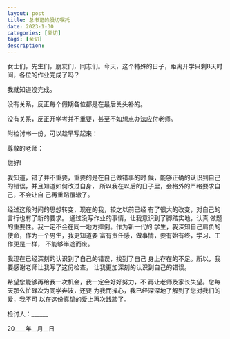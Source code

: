 ```yaml
---
layout: post
title: 总书记的殷切嘱托
date: 2023-1-30
categories: [亲切]
tags: [亲切]
description: 
---
```

女士们，先生们，朋友们，同志们。今天，这个特殊的日子，距离开学只剩8天时间，各位的作业完成了吗？

我就知道没完成。

没有关系，反正每个假期各位都是在最后关头补的。

没有关系，反正开学考并不重要，甚至不如想点办法应付老师。

附检讨书一份，可以趁早写起来：

尊敬的老师：

您好! 

我知道，错了并不重要，重要的是在自己做错事的时
候，能够正确的认识到自己的错误，并且知道如何改过自身，
所以我在以后的日子里，会格外的严格要求自己，不会让自
己再重蹈覆辙了。

经过这段时间的思想转变，现在的我，较之以前已经
有了很大的改变，对自己的言行也有了新的要求。
通过没写作业的事情，让我意识到了脚踏实地，认真
做题的重要性。我一定不会在同一地方摔倒。作为新一代的
学生，我深知自己肩负的使命，作为一个男生，我更知道要
富有责任感，做事情，要有始有终，学习、工作更是一样，
不能够半途而废。

我现在已经深刻的认识到了自己的错误，找到了自己
身上存在的不足。所以，我要感谢老师让我写了这份检查，
让我更加深刻的认识到自己的错误。

希望您能够再给我一次机会，我一定会好好努力，不
再让老师及家长失望。您每天那么忙碌次为同学奔波，还要
为我而操心，我已经深深地了解到了您对我们的爱，我不可
以在这份真挚的爱上再次践踏了。

检讨人：______ 

20____年__月__日






